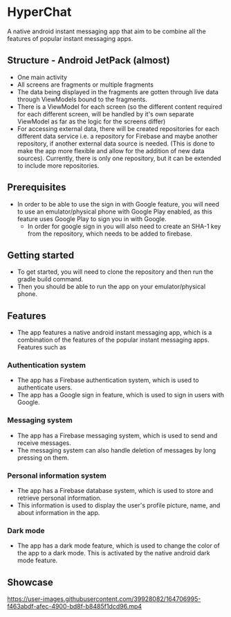 # HyperChat

A native android instant messaging app that aim to be combine all the features of popular instant messaging apps.

## Structure - Android JetPack (almost)

-   One main activity
-   All screens are fragments or multiple fragments
-   The data being displayed in the fragments are gotten through live data through ViewModels bound to the fragments.
-   There is a ViewModel for each screen (so the different content required for each different screen, will be handled by it's own separate ViewModel as far as the logic for the screens differ)
-   For accessing external data, there will be created repositories for each different data service i.e. a repository for Firebase and maybe another repository, if another external data source is needed. (This is done to make the app more flexible and allow for the addition of new data sources). Currently, there is only one repository, but it can be extended to include more repositories.

## Prerequisites

-   In order to be able to use the sign in with Google feature, you will need to use an emulator/physical phone with Google Play enabled, as this feature uses Google Play to sign you in with Google.
    -   In order for google sign in you will also need to create an SHA-1 key from the repository, which needs to be added to firebase.

## Getting started

-   To get started, you will need to clone the repository and then run the gradle build command.
-   Then you should be able to run the app on your emulator/physical phone.

## Features

-   The app features a native android instant messaging app, which is a combination of the features of the popular instant messaging apps. Features such as

### Authentication system

-   The app has a Firebase authentication system, which is used to authenticate users.
-   The app has a Google sign in feature, which is used to sign in users with Google.

### Messaging system

-   The app has a Firebase messaging system, which is used to send and receive messages.
-   The messaging system can also handle deletion of messages by long pressing on them.

### Personal information system

-   The app has a Firebase database system, which is used to store and retrieve personal information.
-   This information is used to display the user's profile picture, name, and about information in the app.

### Dark mode
-  The app has a dark mode feature, which is used to change the color of the app to a dark mode. This is activated by the native android dark mode feature.

## Showcase
https://user-images.githubusercontent.com/39928082/164706995-f463abdf-afec-4900-bd8f-b8485f1dcd96.mp4

